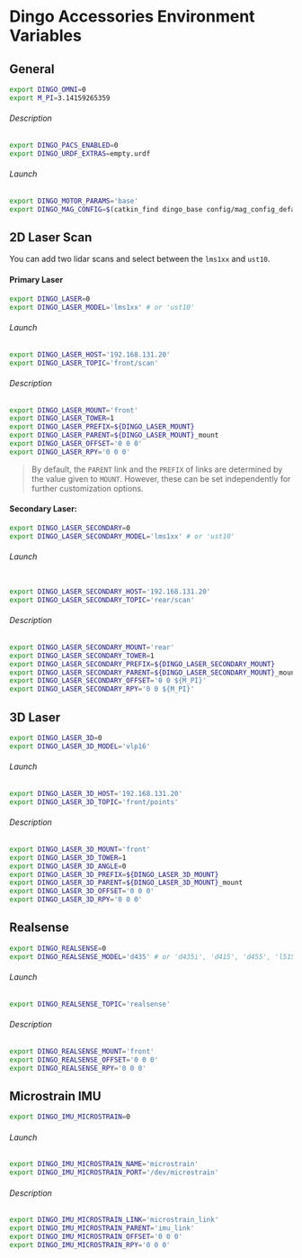 # Dingo Accessories Environment Variables

## General
```bash
export DINGO_OMNI=0
export M_PI=3.14159265359
```
###### Description
```bash
export DINGO_PACS_ENABLED=0
export DINGO_URDF_EXTRAS=empty.urdf
```
###### Launch
```bash
export DINGO_MOTOR_PARAMS='base'
export DINGO_MAG_CONFIG=$(catkin_find dingo_base config/mag_config_default.yaml --first-only)
```

## 2D Laser Scan
You can add two lidar scans and select between the `lms1xx` and `ust10`.

#### Primary Laser
```bash
export DINGO_LASER=0
export DINGO_LASER_MODEL='lms1xx' # or 'ust10'
```
###### Launch
```bash
export DINGO_LASER_HOST='192.168.131.20'
export DINGO_LASER_TOPIC='front/scan'
```
###### Description
```bash
export DINGO_LASER_MOUNT='front'
export DINGO_LASER_TOWER=1
export DINGO_LASER_PREFIX=${DINGO_LASER_MOUNT}
export DINGO_LASER_PARENT=${DINGO_LASER_MOUNT}_mount
export DINGO_LASER_OFFSET='0 0 0'
export DINGO_LASER_RPY='0 0 0'
```
> By default, the `PARENT` link and the `PREFIX` of links are determined by the value given to `MOUNT`. However, these can be set independently for further customization options. 


#### Secondary Laser:
```bash
export DINGO_LASER_SECONDARY=0
export DINGO_LASER_SECONDARY_MODEL='lms1xx' # or 'ust10'
```
###### Launch
```bash

export DINGO_LASER_SECONDARY_HOST='192.168.131.20'
export DINGO_LASER_SECONDARY_TOPIC='rear/scan'
```
###### Description
```bash
export DINGO_LASER_SECONDARY_MOUNT='rear'
export DINGO_LASER_SECONDARY_TOWER=1
export DINGO_LASER_SECONDARY_PREFIX=${DINGO_LASER_SECONDARY_MOUNT}
export DINGO_LASER_SECONDARY_PARENT=${DINGO_LASER_SECONDARY_MOUNT}_mount
export DINGO_LASER_SECONDARY_OFFSET='0 0 ${M_PI}'
export DINGO_LASER_SECONDARY_RPY='0 0 ${M_PI}'
```

## 3D Laser
```bash
export DINGO_LASER_3D=0
export DINGO_LASER_3D_MODEL='vlp16'
```
###### Launch
```bash
export DINGO_LASER_3D_HOST='192.168.131.20'
export DINGO_LASER_3D_TOPIC='front/points'
```
###### Description
```bash
export DINGO_LASER_3D_MOUNT='front'
export DINGO_LASER_3D_TOWER=1
export DINGO_LASER_3D_ANGLE=0
export DINGO_LASER_3D_PREFIX=${DINGO_LASER_3D_MOUNT}
export DINGO_LASER_3D_PARENT=${DINGO_LASER_3D_MOUNT}_mount
export DINGO_LASER_3D_OFFSET='0 0 0'
export DINGO_LASER_3D_RPY='0 0 0'
```

## Realsense
```bash
export DINGO_REALSENSE=0
export DINGO_REALSENSE_MODEL='d435' # or 'd435i', 'd415', 'd455', 'l515'
```
###### Launch
```bash
export DINGO_REALSENSE_TOPIC='realsense'
```
###### Description
```bash
export DINGO_REALSENSE_MOUNT='front'
export DINGO_REALSENSE_OFFSET='0 0 0'
export DINGO_REALSENSE_RPY='0 0 0'
```

## Microstrain IMU
```bash
export DINGO_IMU_MICROSTRAIN=0
```
###### Launch
```bash
export DINGO_IMU_MICROSTRAIN_NAME='microstrain'
export DINGO_IMU_MICROSTRAIN_PORT='/dev/microstrain'
```
###### Description
```bash
export DINGO_IMU_MICROSTRAIN_LINK='microstrain_link'
export DINGO_IMU_MICROSTRAIN_PARENT='imu_link'
export DINGO_IMU_MICROSTRAIN_OFFSET='0 0 0'
export DINGO_IMU_MICROSTRAIN_RPY='0 0 0'
```

